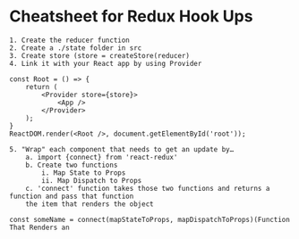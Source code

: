 # Cheatsheet for Redux Hook Ups

    1. Create the reducer function
    2. Create a ./state folder in src
    3. Create store (store = createStore(reducer)
    4. Link it with your React app by using Provider
    
    const Root = () => {
        return (
            <Provider store={store}>
                <App />
            </Provider>
        );
    }
    ReactDOM.render(<Root />, document.getElementById('root'));
    
    5. "Wrap" each component that needs to get an update by…
        a. import {connect} from 'react-redux'
        b. Create two functions
            i. Map State to Props
            ii. Map Dispatch to Props
        c. 'connect' function takes those two functions and returns a function and pass that function
        the item that renders the object 
    
    const someName = connect(mapStateToProps, mapDispatchToProps)(Function That Renders an
